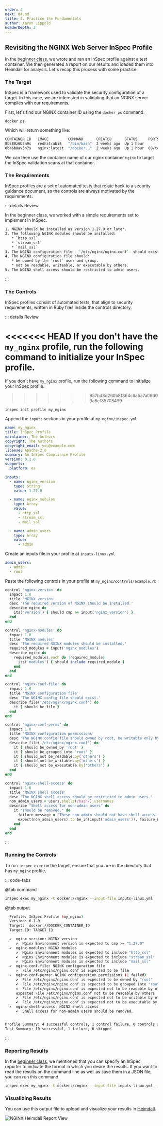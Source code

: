 ```yaml
---
order: 3
next: 04.md
title: 3. Practice the Fundamentals
author: Aaron Lippold
headerDepth: 3
---
```

## Revisiting the NGINX Web Server InSpec Profile

In the [beginner class](../beginner/05.md), we wrote and ran an InSpec profile against a test container. We then generated a report on our results and loaded them into Heimdall for analysis. Let's recap this process with some practice.

### The Target

InSpec is a framework used to validate the security configuration of a target. In this case, we are interested in validating that an NGINX server complies with our requirements.

First, let's find our NGINX container ID using the `docker ps` command:

```shell
docker ps
```

Which will return something like:

```sh
CONTAINER ID   IMAGE         COMMAND      CREATED      STATUS     PORTS   NAMES
8bs80z6b5n9s   redhat/ubi8   "/bin/bash"  2 weeks ago  Up 1 hour          redhat8
8ba6b8av5n7s   nginx:latest  "/docker.…"  2 weeks ago  Up 1 hour  80/tcp  nginx
```

We can then use the container name of our nginx container `nginx` to target the InSpec validation scans at that container.

### The Requirements

InSpec profiles are a set of automated tests that relate back to a security guidance document, so the controls are always motivated by the requirements.

::: details Review

In the beginner class, we worked with a simple requirements set to implement in InSpec.

```sh
1. NGINX should be installed as version 1.27.0 or later.
2. The following NGINX modules should be installed:
   * `http_ssl`
   * `stream_ssl`
   * `mail_ssl`
3. The NGINX configuration file - `/etc/nginx/nginx.conf`- should exist as a file.
4. The NGINX configuration file should:
   * be owned by the `root` user and group.
   * not be readable, writeable, or executable by others.
5. The NGINX shell access should be restricted to admin users.
```

:::

### The Controls

InSpec profiles consist of automated tests, that align to security requirements, written in Ruby files inside the controls directory.

::: details Review

<<<<<<< HEAD
If you don't have the `my_nginx` profile, run the following command to initialize your InSpec profile.
=======
If you don't have `my_nginx` profile, run the following command to initialize your InSpec profile.

>>>>>>> 957bd3d260b8f364c6a5a7a06d09a8cf85708499
```
inspec init profile my_nginx
```

Append the `inputs` sections in your profile at `my_nginx/inspec.yml`

```yaml
name: my_nginx
title: InSpec Profile
maintainer: The Authors
copyright: The Authors
copyright_email: you@example.com
license: Apache-2.0
summary: An InSpec Compliance Profile
version: 0.1.0
supports:
  platform: os

inputs:
  - name: nginx_version
    type: String
    value: 1.27.0

  - name: nginx_modules
    type: Array
    value:
      - http_ssl
      - stream_ssl
      - mail_ssl

  - name: admin_users
    type: Array
    value:
      - admin
```

Create an inputs file in your profile at `inputs-linux.yml`

```yaml
admin_users:
  - admin
  - root
```

Paste the following controls in your profile at `my_nginx/controls/example.rb`

```ruby
control 'nginx-version' do
  impact 1.0
  title 'NGINX version'
  desc 'The required version of NGINX should be installed.'
  describe nginx do
    its('version') { should cmp >= input('nginx_version') }
  end
end

control 'nginx-modules' do
  impact 1.0
  title 'NGINX modules'
  desc 'The required NGINX modules should be installed.'
  required_modules = input('nginx_modules')
  describe nginx do
    required_modules.each do |required_module|
      its('modules') { should include required_module }
    end
  end
end

control 'nginx-conf-file' do
  impact 1.0
  title 'NGINX configuration file'
  desc 'The NGINX config file should exist.'
  describe file('/etc/nginx/nginx.conf') do
    it { should be_file }
  end
end

control 'nginx-conf-perms' do
  impact 1.0
  title 'NGINX configuration permissions'
  desc 'The NGINX config file should owned by root, be writable only by owner, and not writeable or and readable by others.'
  describe file('/etc/nginx/nginx.conf') do
    it { should be_owned_by 'root' }
    it { should be_grouped_into 'root' }
    it { should_not be_readable.by('others') }
    it { should_not be_writable.by('others') }
    it { should_not be_executable.by('others') }
  end
end

control 'nginx-shell-access' do
  impact 1.0
  title 'NGINX shell access'
  desc 'The NGINX shell access should be restricted to admin users.'
  non_admin_users = users.shells(/bash/).usernames
  describe "Shell access for non-admin users" do
    it "should be removed." do
      failure_message = "These non-admin should not have shell access: #{non_admin_users.join(", ")}"
      expect(non_admin_users).to be_in(input('admin_users')), failure_message
    end
  end
end
```

:::

### Running the Controls

To run `inspec exec` on the target, ensure that you are in the directory that has `my_nginx` profile.

::: code-tabs

@tab command

```sh
inspec exec my_nginx -t docker://nginx --input-file inputs-linux.yml 
```

@tab output

```sh
  Profile: InSpec Profile (my_nginx)
  Version: 0.1.0
  Target:  docker://DOCKER_CONTAINER_ID
  Target ID: TARGET_ID

  ✔  nginx-version: NGINX version
     ✔  Nginx Environment version is expected to cmp >= "1.27.0"
  ✔  nginx-modules: NGINX modules
     ✔  Nginx Environment modules is expected to include "http_ssl"
     ✔  Nginx Environment modules is expected to include "stream_ssl"
     ✔  Nginx Environment modules is expected to include "mail_ssl"
  ✔  nginx-conf-file: NGINX configuration file
     ✔  File /etc/nginx/nginx.conf is expected to be file
  ×  nginx-conf-perms: NGINX configuration permissions (1 failed)
     ✔  File /etc/nginx/nginx.conf is expected to be owned by "root"
     ✔  File /etc/nginx/nginx.conf is expected to be grouped into "root"
     ×  File /etc/nginx/nginx.conf is expected not to be readable by others
     expected File /etc/nginx/nginx.conf not to be readable by others
     ✔  File /etc/nginx/nginx.conf is expected not to be writable by others
     ✔  File /etc/nginx/nginx.conf is expected not to be executable by others
  ✔  nginx-shell-access: NGINX shell access
     ✔  Shell access for non-admin users should be removed.


Profile Summary: 4 successful controls, 1 control failure, 0 controls skipped
Test Summary: 10 successful, 1 failure, 0 skipped
```

:::

### Reporting Results

In the [beginner class](../beginner/08.md), we mentioned that you can specify an InSpec reporter to indicate the format in which you desire the results. If you want to read the results on the command line as well as save them in a JSON file, you can run this command.

```sh
inspec exec my_nginx -t docker://nginx --input-file inputs-linux.yml --reporter cli json:my_nginx_results.json --enhanced-outcomes
```

### Visualizing Results

You can use this output file to upload and visualize your results in [Heimdall](https://heimdall-lite.mitre.org/).

![NGINX Heimdall Report View](../../assets/img/NGINX_Heimdall_Report_View.png)
